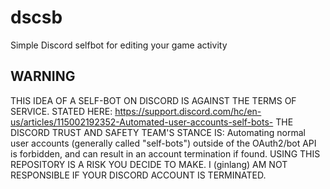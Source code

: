 # dscsb
Simple Discord selfbot for editing your game activity
## WARNING
THIS IDEA OF A SELF-BOT ON DISCORD IS AGAINST THE TERMS OF SERVICE.
STATED HERE: https://support.discord.com/hc/en-us/articles/115002192352-Automated-user-accounts-self-bots-
THE DISCORD TRUST AND SAFETY TEAM'S STANCE IS:
Automating normal user accounts (generally called "self-bots") outside of the OAuth2/bot API is forbidden, and can result in an account termination if found.
USING THIS REPOSITORY IS A RISK YOU DECIDE TO MAKE. I (ginlang) AM NOT RESPONSIBLE IF YOUR DISCORD ACCOUNT IS TERMINATED.
